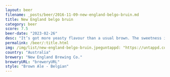 ```yaml
---
layout: beer
filename: _posts/beer/2016-11-09-new-england-belgo-bruin.md
title: New England belgo bruin
category: beer
score: 7.5
beer-date: "2023-02-26"
desc: "It’s got more yeasty flavour than a usual brown. The sweetness is there but it’s not that strong. Smells a little strange. Overall good"
permalink: /beer/:title.html
img: /img/list/new-england-belgo-bruin.jpeguntappd: "https://untappd.com/b/new-england-brewing-co--belgo-bruin---brown/5112850"
country: "Australia"
brewery: "New England Brewing Co."
breweryURL: "breweryURL"
style: "Brown Ale - Belgian"
---
```

